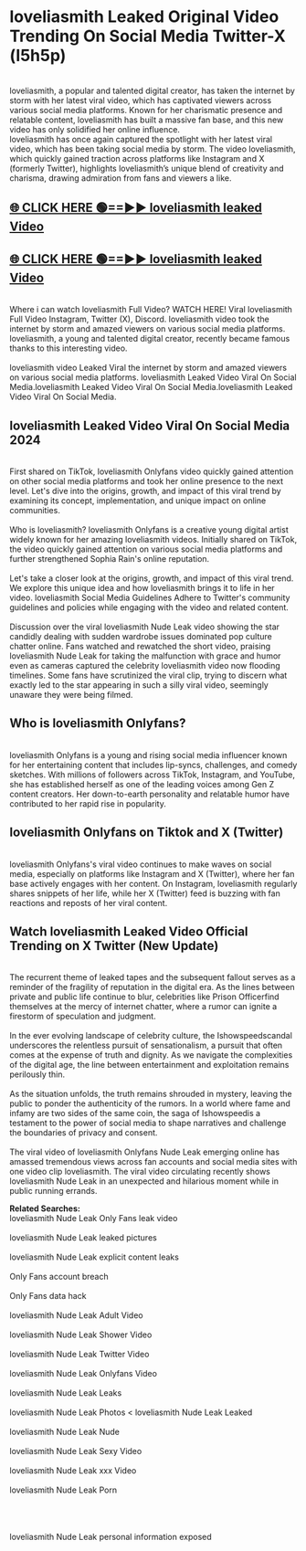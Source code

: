 # loveliasmith Leaked Original Video Trending On Social Media Twitter-X (l5h5p)

<br>
loveliasmith, a popular and talented digital creator, has taken the internet by storm with her latest viral video, which has captivated viewers across various social media platforms. Known for her charismatic presence and relatable content, loveliasmith has built a massive fan base, and this new video has only solidified her online influence.
<br>
loveliasmith has once again captured the spotlight with her latest viral video, which has been taking social media by storm. The video loveliasmith, which quickly gained traction across platforms like Instagram and X (formerly Twitter), highlights loveliasmith’s unique blend of creativity and charisma, drawing admiration from fans and viewers a like.
<br>

## [🌐 CLICK HERE 🟢==►►  loveliasmith leaked Video ](https://onlyclips.site?title=loveliasmith&ref=git)

## [🌐 CLICK HERE 🟢==►►  loveliasmith leaked Video ](https://onlyclips.site?title=loveliasmith&ref=git)



<br>
Where i can watch loveliasmith Full Video? WATCH HERE! Viral loveliasmith Full Video Instagram, Twitter (X), Discord. loveliasmith video took the internet by storm and amazed viewers on various social media platforms. loveliasmith, a young and talented digital creator, recently became famous thanks to this interesting video.
<br><br>
loveliasmith video Leaked Viral the internet by storm and amazed viewers on various social media platforms. loveliasmith Leaked Video Viral On Social Media.loveliasmith Leaked Video Viral On Social Media.loveliasmith Leaked Video Viral On Social Media.
<br>

<h2>loveliasmith Leaked Video Viral On Social Media 2024</h2>
<br>
First shared on TikTok, loveliasmith Onlyfans video quickly gained attention on other social media platforms and took her online presence to the next level. Let's dive into the origins, growth, and impact of this viral trend by examining its concept, implementation, and unique impact on online communities.
<br><br>
Who is loveliasmith? loveliasmith Onlyfans is a creative young digital artist widely known for her amazing loveliasmith videos. Initially shared on TikTok, the video quickly gained attention on various social media platforms and further strengthened Sophia Rain's online reputation.
<br><br>
Let's take a closer look at the origins, growth, and impact of this viral trend. We explore this unique idea and how loveliasmith brings it to life in her video. loveliasmith Social Media Guidelines Adhere to Twitter's community guidelines and policies while engaging with the video and related content.
<br><br>
Discussion over the viral loveliasmith Nude Leak video showing the star candidly dealing with sudden wardrobe issues dominated pop culture chatter online. Fans watched and rewatched the short video, praising loveliasmith Nude Leak for taking the malfunction with grace and humor even as cameras captured the celebrity loveliasmith video now flooding timelines. Some fans have scrutinized the viral clip, trying to discern what exactly led to the star appearing in such a silly viral video, seemingly unaware they were being filmed.
<br>

<h2>Who is loveliasmith Onlyfans?</h2>
<br>
loveliasmith Onlyfans is a young and rising social media influencer known for her entertaining content that includes lip-syncs, challenges, and comedy sketches. With millions of followers across TikTok, Instagram, and YouTube, she has established herself as one of the leading voices among Gen Z content creators. Her down-to-earth personality and relatable humor have contributed to her rapid rise in popularity.
<br>
<h2>loveliasmith Onlyfans on Tiktok and X (Twitter)</h2>
<br>
loveliasmith Onlyfans's viral video continues to make waves on social media, especially on platforms like Instagram and X (Twitter), where her fan base actively engages with her content. On Instagram, loveliasmith regularly shares snippets of her life, while her X (Twitter) feed is buzzing with fan reactions and reposts of her viral content.
<br>
<h2>Watch loveliasmith Leaked Video Official Trending on X Twitter (New Update)</h2>
<br>
The recurrent theme of leaked tapes and the subsequent fallout serves as a reminder of the fragility of reputation in the digital era. As the lines between private and public life continue to blur, celebrities like Prison Officerfind themselves at the mercy of internet chatter, where a rumor can ignite a firestorm of speculation and judgment.
<br><br>
In the ever evolving landscape of celebrity culture, the Ishowspeedscandal underscores the relentless pursuit of sensationalism, a pursuit that often comes at the expense of truth and dignity. As we navigate the complexities of the digital age, the line between entertainment and exploitation remains perilously thin.
<br><br>
As the situation unfolds, the truth remains shrouded in mystery, leaving the public to ponder the authenticity of the rumors. In a world where fame and infamy are two sides of the same coin, the saga of Ishowspeedis a testament to the power of social media to shape narratives and challenge the boundaries of privacy and consent.
<br><br>
The viral video of loveliasmith Onlyfans Nude Leak emerging online has amassed tremendous views across fan accounts and social media sites with one video clip loveliasmith. The viral video circulating recently shows loveliasmith Nude Leak in an unexpected and hilarious moment while in public running errands.
<br>

<strong>Related Searches:</strong>
<br>
loveliasmith Nude Leak Only Fans leak video
<br><br>
loveliasmith Nude Leak leaked pictures
<br><br>
loveliasmith Nude Leak explicit content leaks
<br><br>
Only Fans account breach
<br><br>
Only Fans data hack
<br><br>
loveliasmith Nude Leak Adult Video
<br><br>
loveliasmith Nude Leak Shower Video
<br><br>
loveliasmith Nude Leak Twitter Video
<br><br>
loveliasmith Nude Leak Onlyfans Video
<br><br>
loveliasmith Nude Leak Leaks
<br><br>
loveliasmith Nude Leak Photos
<
loveliasmith Nude Leak Leaked
<br><br>
loveliasmith Nude Leak Nude
<br><br>
loveliasmith Nude Leak Sexy Video
<br><br>
loveliasmith Nude Leak xxx Video
<br><br>
loveliasmith Nude Leak Porn
<br><br>

<br><br>
loveliasmith Nude Leak personal information exposed